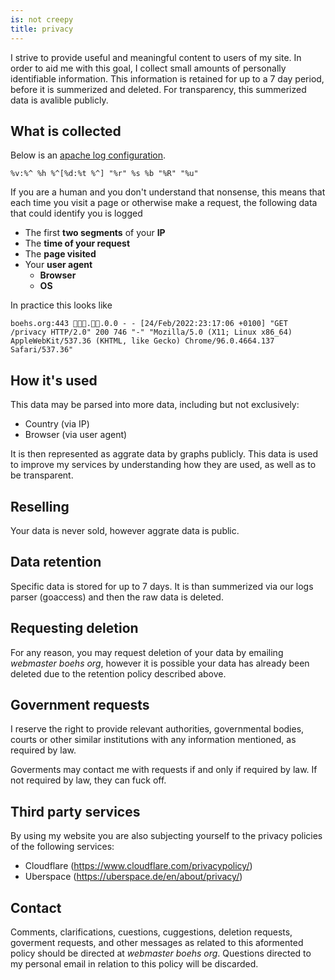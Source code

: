```yaml
---
is: not creepy
title: privacy
---
```


I strive to provide useful and meaningful content to users of my site.
In order to aid me with this goal, I collect small amounts of personally
identifiable information. This information is retained for up to a 7 day period,
before it is summerized and deleted. For transparency, this summerized data
is avalible publicly.

## What is collected

Below is an [apache log configuration](https://httpd.apache.org/docs/2.4/logs.html).

```
%v:%^ %h %^[%d:%t %^] "%r" %s %b "%R" "%u"
```

If you are a human and you don't understand that nonsense, this means that
each time you visit a page or otherwise make a request, the following data
that could identify you is logged

- The first **two segments** of your **IP**
- The **time of your request**
- The **page visited**
- Your **user agent**
  - **Browser**
  - **OS**

In practice this looks like

```
boehs.org:443 🚫🚫🚫.🚫🚫.0.0 - - [24/Feb/2022:23:17:06 +0100] "GET /privacy HTTP/2.0" 200 746 "-" "Mozilla/5.0 (X11; Linux x86_64) AppleWebKit/537.36 (KHTML, like Gecko) Chrome/96.0.4664.137 Safari/537.36"
```

## How it's used

This data may be parsed into more data, including but not exclusively:

- Country (via IP)
- Browser (via user agent)

It is then represented as aggrate data by graphs publicly. This data is
used to improve my services by understanding how they are used, as well
as to be transparent.

## Reselling

Your data is never sold, however aggrate data is public.

## Data retention

Specific data is stored for up to 7 days. It is than summerized via our
logs parser (goaccess) and then the raw data is deleted.

## Requesting deletion

For any reason, you may request deletion of your data by emailing *webmaster boehs org*,
however it is possible your data has already been deleted due to the retention policy
described above.

## Government requests

I reserve the right to provide relevant authorities, governmental bodies,
courts or other similar institutions with any information mentioned, as required
by law.

Goverments may contact me with requests if and only if required by law.
If not required by law, they can fuck off.

## Third party services

By using my website you are also subjecting yourself to the privacy policies
of the following services:

- Cloudflare (https://www.cloudflare.com/privacypolicy/)
- Uberspace (https://uberspace.de/en/about/privacy/)

## Contact

Comments, clarifications, cuestions, cuggestions, deletion requests, goverment requests,
and other messages as related to this aformented policy should be directed at
*webmaster boehs org*. Questions directed to my personal email in relation to this policy
will be discarded.